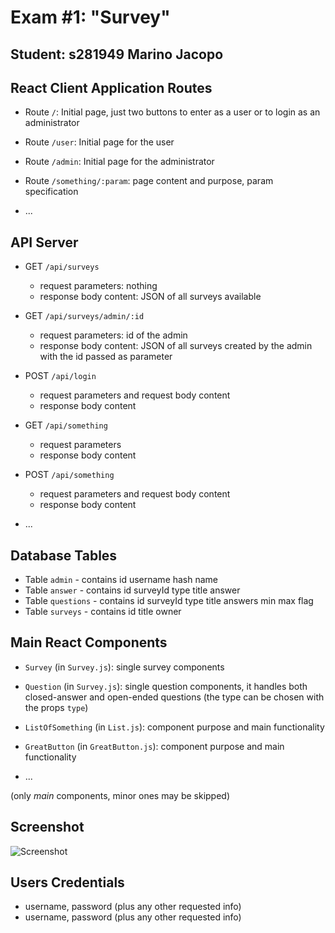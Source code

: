# Exam #1: "Survey"
## Student: s281949 Marino Jacopo 

## React Client Application Routes

- Route `/`: Initial page, just two buttons to enter as a user or to login as an administrator
- Route `/user`: Initial page for the user
- Route `/admin`: Initial page for the administrator
  
- Route `/something/:param`: page content and purpose, param specification
- ...

## API Server

- GET `/api/surveys`
  - request parameters: nothing
  - response body content: JSON of all surveys available
- GET `/api/surveys/admin/:id`
  - request parameters: id of the admin
  - response body content: JSON of all surveys created by the admin with the id passed as parameter

- POST `/api/login`
  - request parameters and request body content
  - response body content
- GET `/api/something`
  - request parameters
  - response body content
- POST `/api/something`
  - request parameters and request body content
  - response body content
- ...

## Database Tables

-  Table `admin` - contains id username hash name
-  Table `answer` - contains id surveyId type title answer
-  Table `questions` - contains id surveyId type title answers min max flag
-  Table `surveys` - contains id title owner

## Main React Components

- `Survey` (in `Survey.js`): single survey components
- `Question` (in `Survey.js`): single question components, it handles both closed-answer and open-ended questions (the type can be chosen with the props `type`)
  

- `ListOfSomething` (in `List.js`): component purpose and main functionality
- `GreatButton` (in `GreatButton.js`): component purpose and main functionality
- ...

(only _main_ components, minor ones may be skipped)

## Screenshot

![Screenshot](./img/screenshot.jpg)

## Users Credentials

- username, password (plus any other requested info)
- username, password (plus any other requested info)
